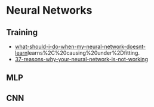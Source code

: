 # Neural Networks


## Training

* [what-should-i-do-when-my-neural-network-doesnt-learn](https://stats.stackexchange.com/questions/352036/what-should-i-do-when-my-neural-network-doesnt-learn#:~:text=First%2C%20build%20a%20small%20network,)learns%2C%20causing%20under%2Dfitting.
* [37-reasons-why-your-neural-network-is-not-working](https://blog.slavv.com/37-reasons-why-your-neural-network-is-not-working-4020854bd607?gi=bc88d92c5d3d)


## MLP


## CNN


